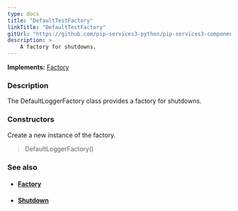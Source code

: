 ```yaml
---
type: docs
title: "DefaultTestFactory"
linkTitle: "DefaultTestFactory"
gitUrl: "https://github.com/pip-services3-python/pip-services3-components-python"
description: >
    A factory for shutdowns.
---
```


**Implements:** [Factory](../../build/factory)

### Description

The DefaultLoggerFactory class provides a factory for shutdowns.

### Constructors
Create a new instance of the factory.

> DefaultLoggerFactory()


### See also
- #### [Factory](../../build/factory)
- #### [Shutdown](../shutdown)
